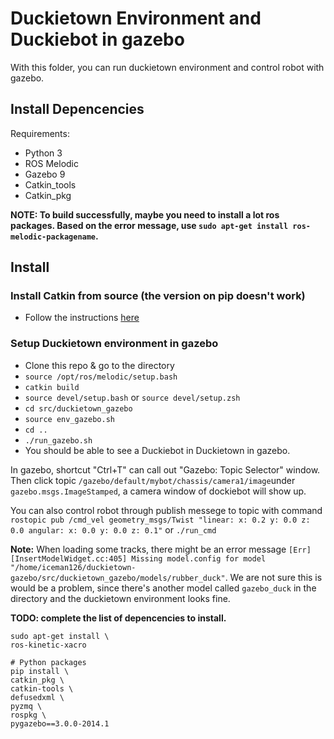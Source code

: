 # Duckietown Environment and Duckiebot in gazebo

With this folder, you can run duckietown environment and control robot with gazebo.

## Install Depencencies

Requirements:
- Python 3
- ROS Melodic
- Gazebo 9
- Catkin_tools
- Catkin_pkg

**NOTE:  To build successfully, maybe you need to install a lot ros packages. Based on the error message, use ```sudo apt-get install ros-melodic-packagename```.**

## Install

### Install Catkin from source (the version on pip doesn't work)
- Follow the instructions [here](https://catkin-tools.readthedocs.io/en/latest/installing.html#installing-from-source)

### Setup Duckietown environment in gazebo
- Clone this repo & go to the directory
- `source /opt/ros/melodic/setup.bash`
- `catkin build`
- `source devel/setup.bash` or `source devel/setup.zsh`
- `cd src/duckietown_gazebo`
- `source env_gazebo.sh`
- `cd ..`
- `./run_gazebo.sh`
- You should be able to see a Duckiebot in Duckietown in gazebo.

In gazebo, shortcut "Ctrl+T" can call out "Gazebo: Topic Selector" window. Then click topic ```/gazebo/default/mybot/chassis/camera1/image```under ```gazebo.msgs.ImageStamped```, a camera window of dockiebot will show up.

You can also control robot through publish messege to topic with command ```rostopic pub /cmd_vel geometry_msgs/Twist "linear:
  x: 0.2
  y: 0.0
  z: 0.0
angular:
  x: 0.0
  y: 0.0
  z: 0.1"``` or ```./run_cmd```

**Note:** When loading some tracks, there might be an error message `[Err] [InsertModelWidget.cc:405] Missing model.config for model "/home/iceman126/duckietown-gazebo/src/duckietown_gazebo/models/rubber_duck"`. We are not sure this is would be a problem, since there's another model called `gazebo_duck` in the directory and the duckietown environment looks fine.

**TODO: complete the list of depencencies to install.**

```
sudo apt-get install \
ros-kinetic-xacro

# Python packages
pip install \
catkin_pkg \
catkin-tools \
defusedxml \
pyzmq \
rospkg \
pygazebo==3.0.0-2014.1
```






